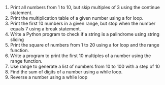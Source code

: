 1. Print all numbers from 1 to 10, but skip multiples of 3 using the continue statement.
2. Print the multiplication table of a given number using a for loop.
3. Print the first 10 numbers in a given range, but stop when the number equals 7 using a break statement.
4. Write a Python program to check if a string is a palindrome using string slicing
5. Print the square of numbers from 1 to 20 using a for loop and the range function.
6. Write a program to print the first 10 multiples of a number using the range function.
7. Use range to generate a list of numbers from 10 to 100 with a step of 10
8. Find the sum of digits of a number using a while loop.
9. Reverse a number using a while loop
